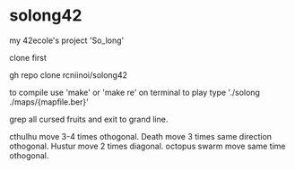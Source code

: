 # solong42
my 42ecole's project 'So_long'

clone first 

gh repo clone rcniinoi/solong42

to compile use 'make' or 'make re' on terminal
to play type './solong ./maps/{mapfile.ber}'

grep all cursed fruits and exit to grand line.

cthulhu move 3-4 times othogonal.
Death move 3 times same direction othogonal.
Hustur move 2 times diagonal.
octopus swarm move same time othogonal.
